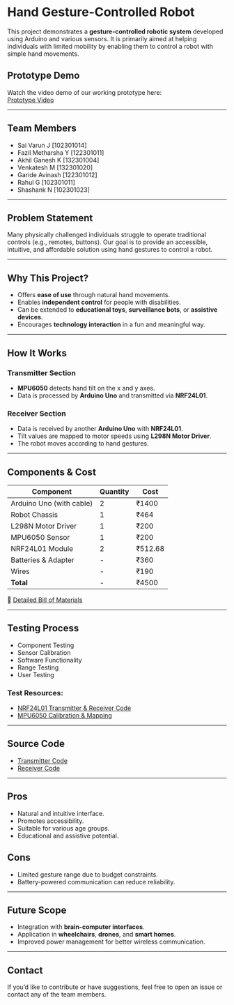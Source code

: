#  Hand Gesture-Controlled Robot

This project demonstrates a **gesture-controlled robotic system** developed using Arduino and various sensors. It is primarily aimed at helping individuals with limited mobility by enabling them to control a robot with simple hand movements.

##  Prototype Demo

Watch the video demo of our working prototype here:  
 [Prototype Video](https://drive.google.com/file/d/1dQSv3X5BS09ebSSsMRasrg3LY33LWesT/view?usp=drive_link)

---

##  Team Members
- Sai Varun J [102301014]
- Fazil Metharsha Y [122301011]
- Akhil Ganesh K [132301004]
- Venkatesh M [132301020]
- Garide Avinash [122301012]
- Rahul G [102301011]
- Shashank N [102301023]


---

##  Problem Statement

Many physically challenged individuals struggle to operate traditional controls (e.g., remotes, buttons). Our goal is to provide an accessible, intuitive, and affordable solution using hand gestures to control a robot.

---

##  Why This Project?

- Offers **ease of use** through natural hand movements.
- Enables **independent control** for people with disabilities.
- Can be extended to **educational toys**, **surveillance bots**, or **assistive devices**.
- Encourages **technology interaction** in a fun and meaningful way.

---

##  How It Works

### Transmitter Section
- **MPU6050** detects hand tilt on the x and y axes.
- Data is processed by **Arduino Uno** and transmitted via **NRF24L01**.

### Receiver Section
- Data is received by another **Arduino Uno** with **NRF24L01**.
- Tilt values are mapped to motor speeds using **L298N Motor Driver**.
- The robot moves according to hand gestures.

---

##  Components & Cost

| Component                  | Quantity | Cost    |
|---------------------------|----------|---------|
| Arduino Uno (with cable)  | 2        | ₹1400   |
| Robot Chassis             | 1        | ₹464    |
| L298N Motor Driver        | 1        | ₹200    |
| MPU6050 Sensor            | 1        | ₹200    |
| NRF24L01 Module           | 2        | ₹512.68 |
| Batteries & Adapter       | -        | ₹360    |
| Wires                     | -        | ₹190    |
| **Total**                 | -        | ₹4500   |

🧾 [Detailed Bill of Materials](https://drive.google.com/file/d/1dGZcJr-NjmaXm2fBtatV15cJgQQkItdo/view?usp=sharing)

---

##  Testing Process

- Component Testing
- Sensor Calibration
- Software Functionality
- Range Testing
- User Testing

### Test Resources:
- [NRF24L01 Transmitter & Receiver Code](https://docs.google.com/document/d/1O5McDCFdfSNab9XLwfOIB6oDawQFpUvKop8stB0VUw8/edit?usp=sharing)
- [MPU6050 Calibration & Mapping](https://docs.google.com/document/d/1ootsM-d2ORGAdNNm5hqWnhysLHTWfzq5DseaBZAJxpk/edit?usp=sharing)

---

## Source Code

- [Transmitter Code](https://docs.google.com/document/d/1AzDwZbYWgyro49UXOQgKNTjERuBc-Xn7o4f8sPo6m4o/edit?usp=sharing)
- [Receiver Code](https://docs.google.com/document/d/1WstnyehJvcpaI5UhzD58sD9BOSOZxhrXsFKkeUDsES4/edit?usp=drive_link)

---

## Pros

- Natural and intuitive interface.
- Promotes accessibility.
- Suitable for various age groups.
- Educational and assistive potential.

## Cons

- Limited gesture range due to budget constraints.
- Battery-powered communication can reduce reliability.

---

## Future Scope

- Integration with **brain-computer interfaces**.
- Application in **wheelchairs**, **drones**, and **smart homes**.
- Improved power management for better wireless communication.

---

##  Contact

If you’d like to contribute or have suggestions, feel free to open an issue or contact any of the team members.


